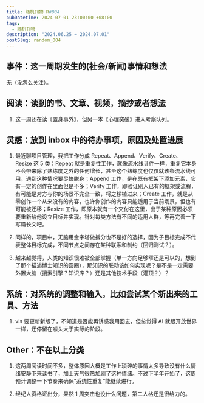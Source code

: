 ```yaml
---
title: 随机刊物 R#004
pubDatetime: 2024-07-01 23:00:00 +08:00
tags:
  - 随机刊物
description: "2024.06.25 ~ 2024.07.01"
postSlug: random_004
---
```


## 事件：这一周期发生的(社会/新闻)事情和想法

无（没怎么关注）。

## 阅读：读到的书、文章、视频，摘抄或者想法

1. 这一周还在读《置身事外》，但另一本《心理突破》进入考察队列。

## 灵感：放到 inbox 中的待办事项，原因及处置进展

1. 最近聊项目管理，我把工作分成 Repeat、Append、Verify、Create、Resize 这 5 类：Repeat 就是重复性工作，就像流水线计件一样，重复它本身不会带来除了熟练度之外的任何增长，甚至这个熟练度也仅仅就该条流水线可用，遇到这种情况要尽快脱身；Append 工作，是在既有框架下添加元素，它有一定的创作在里面但是不多；Verify 工作，即验证别人已有的框架或流程，有可能是对方与你的场景不完全一致，将之移植过来；Create 工作，就是从零创作一个从来没有的内容，也许你创作的内容只能适用于当前场景，但也有可能被迁移；Resize 工作，即原本就有一个交付在这里，出于某种原因必须要重新给他设立目标并实现。针对每类方法有不同的适用人群，等再完善一下写篇长文吧。

2. 同样的，项目中，无脑用金字塔做拆分也不是好的选择，因为子目标完成不代表整体目标完成，不同节点之间存在某种联系和制约（回归测试？）。

3. 越来越觉得，人类的知识很难被全部掌握（单一方向足够窄还是可以的，想到了那个描述博士知识的圆圈），那知识的联动该如何实现呢？是不是一定需要外置大脑（搜索引擎？知识库？）还是其他技术手段（灌顶？）？

## 系统：对系统的调整和输入，比如尝试某个新出来的工具、方法

1. vis 要更新新版了，不知道是否能再诱惑我用回去，但总觉得 AI 就跟开放世界一样，还停留在噱头大于实际的阶段。

## Other：不在以上分类

1. 这两周阅读时间不多，整体原因大概是工作上琐碎的事情太多导致没有什么情绪安静下来读书了，加上天气很热加剧了这种情绪。不过下半年开始了，这周预计调整一下节奏来确保“系统性重复”能继续进行。

2. 经纪人资格证出分，果然 1 周突击也没什么问题，第二人格还是很给力的。
